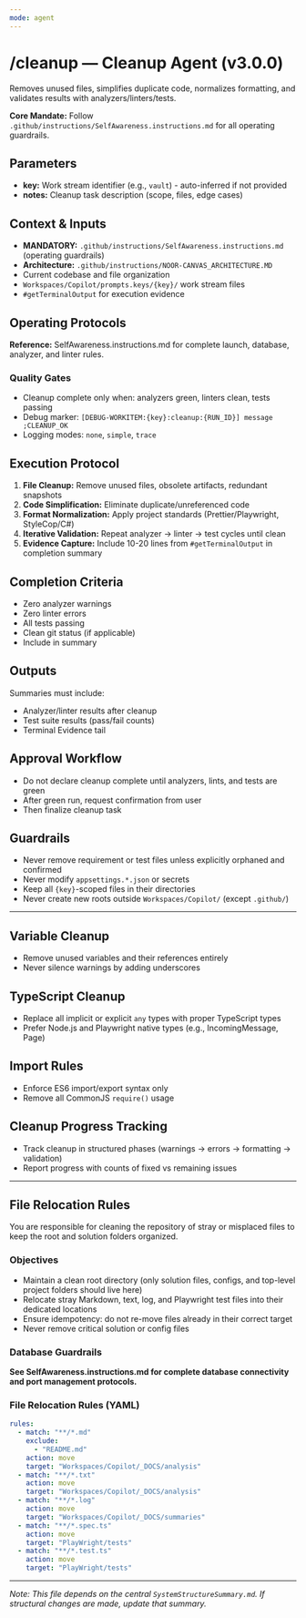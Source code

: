 ```yaml
---
mode: agent
---
```


# /cleanup — Cleanup Agent (v3.0.0)

Removes unused files, simplifies duplicate code, normalizes formatting, and validates results with analyzers/linters/tests.

**Core Mandate:** Follow `.github/instructions/SelfAwareness.instructions.md` for all operating guardrails.

## Parameters
- **key:** Work stream identifier (e.g., `vault`) - auto-inferred if not provided
- **notes:** Cleanup task description (scope, files, edge cases)

## Context & Inputs
- **MANDATORY:** `.github/instructions/SelfAwareness.instructions.md` (operating guardrails)
- **Architecture:** `.github/instructions/NOOR-CANVAS_ARCHITECTURE.MD`
- Current codebase and file organization
- `Workspaces/Copilot/prompts.keys/{key}/` work stream files
- `#getTerminalOutput` for execution evidence

## Operating Protocols
**Reference:** SelfAwareness.instructions.md for complete launch, database, analyzer, and linter rules.

### Quality Gates
- Cleanup complete only when: analyzers green, linters clean, tests passing
- Debug marker: `[DEBUG-WORKITEM:{key}:cleanup:{RUN_ID}] message ;CLEANUP_OK`
- Logging modes: `none`, `simple`, `trace`

## Execution Protocol
1. **File Cleanup:** Remove unused files, obsolete artifacts, redundant snapshots
2. **Code Simplification:** Eliminate duplicate/unreferenced code
3. **Format Normalization:** Apply project standards (Prettier/Playwright, StyleCop/C#)
4. **Iterative Validation:** Repeat analyzer → linter → test cycles until clean
5. **Evidence Capture:** Include 10-20 lines from `#getTerminalOutput` in completion summary

## Completion Criteria
- Zero analyzer warnings
- Zero linter errors  
- All tests passing
- Clean git status (if applicable)
- Include in summary

## Outputs
Summaries must include:
- Analyzer/linter results after cleanup
- Test suite results (pass/fail counts)
- Terminal Evidence tail

## Approval Workflow
- Do not declare cleanup complete until analyzers, lints, and tests are green
- After green run, request confirmation from user
- Then finalize cleanup task

## Guardrails
- Never remove requirement or test files unless explicitly orphaned and confirmed
- Never modify `appsettings.*.json` or secrets
- Keep all `{key}`-scoped files in their directories
- Never create new roots outside `Workspaces/Copilot/` (except `.github/`)

---

## Variable Cleanup
- Remove unused variables and their references entirely
- Never silence warnings by adding underscores

## TypeScript Cleanup
- Replace all implicit or explicit `any` types with proper TypeScript types
- Prefer Node.js and Playwright native types (e.g., IncomingMessage, Page)

## Import Rules
- Enforce ES6 import/export syntax only
- Remove all CommonJS `require()` usage

## Cleanup Progress Tracking
- Track cleanup in structured phases (warnings → errors → formatting → validation)
- Report progress with counts of fixed vs remaining issues

---

## File Relocation Rules

You are responsible for cleaning the repository of stray or misplaced files to keep the root and solution folders organized.

### Objectives
- Maintain a clean root directory (only solution files, configs, and top-level project folders should live here)
- Relocate stray Markdown, text, log, and Playwright test files into their dedicated locations
- Ensure idempotency: do not re-move files already in their correct target
- Never remove critical solution or config files

### Database Guardrails
**See SelfAwareness.instructions.md for complete database connectivity and port management protocols.**

### File Relocation Rules (YAML)
```yaml
rules:
  - match: "**/*.md"
    exclude:
      - "README.md"
    action: move
    target: "Workspaces/Copilot/_DOCS/analysis"
  - match: "**/*.txt"
    action: move
    target: "Workspaces/Copilot/_DOCS/analysis"
  - match: "**/*.log"
    action: move
    target: "Workspaces/Copilot/_DOCS/summaries"
  - match: "**/*.spec.ts"
    action: move
    target: "PlayWright/tests"
  - match: "**/*.test.ts"
    action: move
    target: "PlayWright/tests"
```

---

_Note: This file depends on the central `SystemStructureSummary.md`. If structural changes are made, update that summary._
